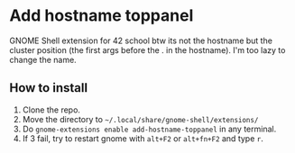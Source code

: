 # Add hostname toppanel
GNOME Shell extension for 42 school
btw its not the hostname but the cluster position (the first args before the . in the hostname).
I'm too lazy to change the name.
## How to install
1. Clone the repo.
2. Move the directory to `~/.local/share/gnome-shell/extensions/`
3. Do `gnome-extensions enable add-hostname-toppanel` in any terminal.
4. If 3 fail, try to restart gnome with `alt+F2` or `alt+fn+F2` and type `r`.
